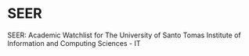 # SEER
SEER: Academic Watchlist for The University of Santo Tomas Institute of Information and Computing Sciences - IT
